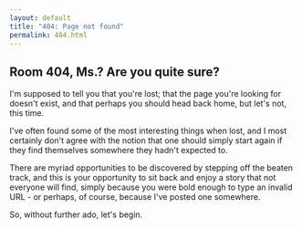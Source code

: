 ```yaml
---
layout: default
title: "404: Page not found"
permalink: 404.html
---
```


## Room 404, Ms.? Are you  quite sure? 

I'm supposed to tell you that you're lost; that the page you're looking for doesn't exist, and that perhaps you should head back home, but let's not, this time. 

I've often found some of the most interesting things when lost, and I most certainly don't agree with the notion that one should simply start again if they find themselves somewhere they hadn't expected to.

There are myriad opportunities to be discovered by stepping off the beaten track, and this is your opportunity to sit back and enjoy a story that not everyone will find, simply because you were bold enough to type an invalid URL - or perhaps, of course, because I've posted one somewhere.

So, without further ado, let's begin.

